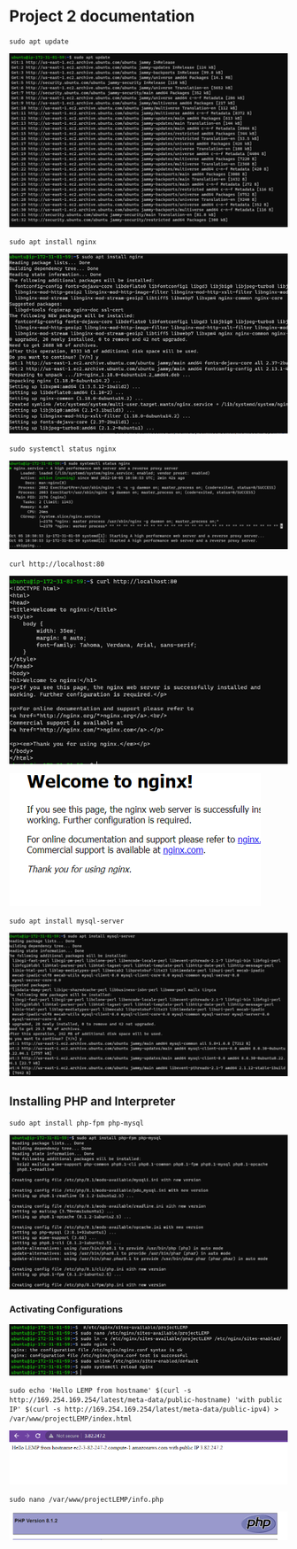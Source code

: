 # Project 2 documentation


`sudo apt update`

![update](./Images/apt_update.PNG)

`sudo apt install nginx`

![install_nginx](./Images/Install_nginx.PNG)

`sudo systemctl status nginx`

![nginx-status](./Images/nginx_status.PNG)

`curl http://localhost:80`

![nginx_on_terminal](./Images/nginx_on_terminal.PNG)

![nginx_welcome_page](./Images/nginx_welcome_page.PNG)

`sudo apt install mysql-server`

![installing_mysql](./Images/Installing_mysql.PNG)

## Installing PHP and Interpreter

`sudo apt install php-fpm php-mysql`

![installing_php](./Images/Installing_php.PNG)

### Activating Configurations

![activating_configurations](./Images/Activating_configurations.PNG)

`sudo echo 'Hello LEMP from hostname' $(curl -s http://169.254.169.254/latest/meta-data/public-hostname) 'with public IP' $(curl -s http://169.254.169.254/latest/meta-data/public-ipv4) > /var/www/projectLEMP/index.html`

![landing_page_for_html](./Images/result.PNG)

`sudo nano /var/www/projectLEMP/info.php`

![php_info_page](./Images/php_info.PNG)

